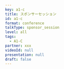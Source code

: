 ```yaml
---
key: a1-c
title: スポンサーセッション
id: a1-c
format: conference
talkType: sponsor_session
level: all
tags:
  - A1-C
partner: xxx
videoId: null
presentation: null
draft: false
---
```

